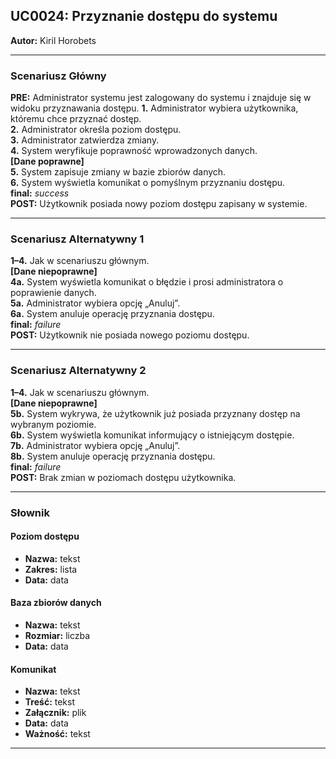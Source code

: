 ## UC0024: Przyznanie dostępu do systemu

**Autor:** Kiril Horobets

---

### **Scenariusz Główny**

**PRE:** Administrator systemu jest zalogowany do systemu i znajduje się w widoku przyznawania dostępu.
**1.** Administrator wybiera użytkownika, któremu chce przyznać dostęp.   
**2.** Administrator określa poziom dostępu.  
**3.** Administrator zatwierdza zmiany.  
**4.** System weryfikuje poprawność wprowadzonych danych.  
**[Dane poprawne]**  
**5.** System zapisuje zmiany w bazie zbiorów danych.  
**6.** System wyświetla komunikat o pomyślnym przyznaniu dostępu.  
**final:** *success*  
**POST:** Użytkownik posiada nowy poziom dostępu zapisany w systemie.

---

### **Scenariusz Alternatywny 1**

**1–4.** Jak w scenariuszu głównym.  
**[Dane niepoprawne]**  
**4a.** System wyświetla komunikat o błędzie i prosi administratora o poprawienie danych.  
**5a.** Administrator wybiera opcję „Anuluj”.  
**6a.** System anuluje operację przyznania dostępu.  
**final:** *failure*  
**POST:** Użytkownik nie posiada nowego poziomu dostępu.

---

### **Scenariusz Alternatywny 2**

**1–4.** Jak w scenariuszu głównym.  
**[Dane niepoprawne]**  
**5b.** System wykrywa, że użytkownik już posiada przyznany dostęp na wybranym poziomie.  
**6b.** System wyświetla komunikat informujący o istniejącym dostępie.  
**7b.** Administrator wybiera opcję „Anuluj”.  
**8b.** System anuluje operację przyznania dostępu.  
**final:** *failure*  
**POST:** Brak zmian w poziomach dostępu użytkownika.

---

### **Słownik**

#### Poziom dostępu
- **Nazwa:** tekst  
- **Zakres:** lista  
- **Data:** data  

#### Baza zbiorów danych
- **Nazwa:** tekst  
- **Rozmiar:** liczba  
- **Data:** data  

#### Komunikat
- **Nazwa:** tekst  
- **Treść:** tekst  
- **Załącznik:** plik  
- **Data:** data  
- **Ważność:** tekst

---
